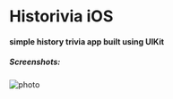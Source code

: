 # Historivia iOS
#### simple history trivia app built using UIKit

##### Screenshots: 
![photo](https://user-images.githubusercontent.com/44161282/87227108-e99c4780-c398-11ea-8fec-35c809b28052.png)


